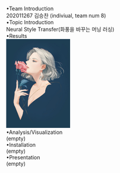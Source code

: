 •Team Introduction<br>
202011267 김승찬 (indiviual, team num 8)<br>
•Topic Introduction<br>
Neural Style Transfer(화풍을 바꾸는 머닝 러싱)<br>
•Results<br>
<img src="/output/combined_a01_candy height 50~1200/a01.jpg"  width="171.6" height="240"><br>
•Analysis/Visualization<br>
(empty)<br>
•Installation<br>
(empty)<br>
•Presentation<br>
(empty)<br>
